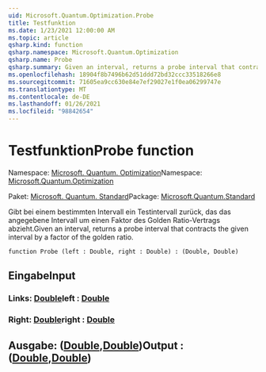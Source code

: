 ```yaml
---
uid: Microsoft.Quantum.Optimization.Probe
title: Testfunktion
ms.date: 1/23/2021 12:00:00 AM
ms.topic: article
qsharp.kind: function
qsharp.namespace: Microsoft.Quantum.Optimization
qsharp.name: Probe
qsharp.summary: Given an interval, returns a probe interval that contracts the given interval by a factor of the golden ratio.
ms.openlocfilehash: 18904f8b7496b62d51ddd72bd32ccc33518266e8
ms.sourcegitcommit: 71605ea9cc630e84e7ef29027e1f0ea06299747e
ms.translationtype: MT
ms.contentlocale: de-DE
ms.lasthandoff: 01/26/2021
ms.locfileid: "98842654"
---
```

# <a name="probe-function"></a><span data-ttu-id="d91de-102">Testfunktion</span><span class="sxs-lookup"><span data-stu-id="d91de-102">Probe function</span></span>

<span data-ttu-id="d91de-103">Namespace: [Microsoft. Quantum. Optimization](xref:Microsoft.Quantum.Optimization)</span><span class="sxs-lookup"><span data-stu-id="d91de-103">Namespace: [Microsoft.Quantum.Optimization](xref:Microsoft.Quantum.Optimization)</span></span>

<span data-ttu-id="d91de-104">Paket: [Microsoft. Quantum. Standard](https://nuget.org/packages/Microsoft.Quantum.Standard)</span><span class="sxs-lookup"><span data-stu-id="d91de-104">Package: [Microsoft.Quantum.Standard](https://nuget.org/packages/Microsoft.Quantum.Standard)</span></span>


<span data-ttu-id="d91de-105">Gibt bei einem bestimmten Intervall ein Testintervall zurück, das das angegebene Intervall um einen Faktor des Golden Ratio-Vertrags abzieht.</span><span class="sxs-lookup"><span data-stu-id="d91de-105">Given an interval, returns a probe interval that contracts the given interval by a factor of the golden ratio.</span></span>

```qsharp
function Probe (left : Double, right : Double) : (Double, Double)
```


## <a name="input"></a><span data-ttu-id="d91de-106">Eingabe</span><span class="sxs-lookup"><span data-stu-id="d91de-106">Input</span></span>

### <a name="left--double"></a><span data-ttu-id="d91de-107">Links: [Double](xref:microsoft.quantum.lang-ref.double)</span><span class="sxs-lookup"><span data-stu-id="d91de-107">left : [Double](xref:microsoft.quantum.lang-ref.double)</span></span>




### <a name="right--double"></a><span data-ttu-id="d91de-108">Right: [Double](xref:microsoft.quantum.lang-ref.double)</span><span class="sxs-lookup"><span data-stu-id="d91de-108">right : [Double](xref:microsoft.quantum.lang-ref.double)</span></span>





## <a name="output--doubledouble"></a><span data-ttu-id="d91de-109">Ausgabe: ([Double](xref:microsoft.quantum.lang-ref.double),[Double](xref:microsoft.quantum.lang-ref.double))</span><span class="sxs-lookup"><span data-stu-id="d91de-109">Output : ([Double](xref:microsoft.quantum.lang-ref.double),[Double](xref:microsoft.quantum.lang-ref.double))</span></span>


